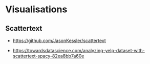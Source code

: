 # Visualisations

## Scattertext

  - https://github.com/JasonKessler/scattertext

  - https://towardsdatascience.com/analyzing-yelp-dataset-with-scattertext-spacy-82ea8bb7a60e
